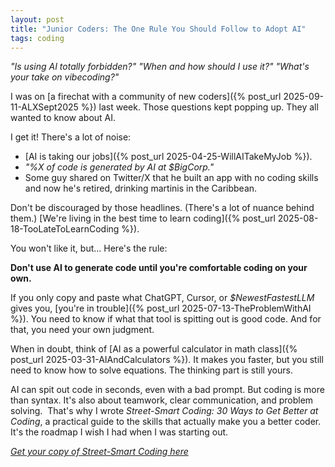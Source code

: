 ```yaml
---
layout: post
title: "Junior Coders: The One Rule You Should Follow to Adopt AI"
tags: coding
---
```


_"Is using AI totally forbidden?"_
_"When and how should I use it?"_
_"What's your take on vibecoding?"_

I was on [a firechat with a community of new coders]({% post_url 2025-09-11-ALXSept2025 %}) last week. Those questions kept popping up. They all wanted to know about AI.

I get it! There's a lot of noise:

* [AI is taking our jobs]({% post_url 2025-04-25-WillAITakeMyJob %}).
* _"%X of code is generated by AI at $BigCorp."_
* Some guy shared on Twitter/X that he built an app with no coding skills and now he's retired, drinking martinis in the Caribbean.

Don't be discouraged by those headlines. (There's a lot of nuance behind them.) [We're living in the best time to learn coding]({% post_url 2025-08-18-TooLateToLearnCoding %}).

You won't like it, but... Here's the rule:

**Don't use AI to generate code until you're comfortable coding on your own.**

If you only copy and paste what ChatGPT, Cursor, or _$NewestFastestLLM_ gives you, [you're in trouble]({% post_url 2025-07-13-TheProblemWithAI %}). You need to know if what that tool is spitting out is good code. And for that, you need your own judgment.

When in doubt, think of [AI as a powerful calculator in math class]({% post_url 2025-03-31-AIAndCalculators %}). It makes you faster, but you still need to know how to solve equations. The thinking part is still yours.

AI can spit out code in seconds, even with a bad prompt. But coding is more than syntax. It's also about teamwork, clear communication, and problem solving. 
That's why I wrote _Street-Smart Coding: 30 Ways to Get Better at Coding_, a practical guide to the skills that actually make you a better coder. It's the roadmap I wish I had when I was starting out.

_[Get your copy of Street-Smart Coding here](https://imcsarag.gumroad.com/l/streetsmartcoding)_
